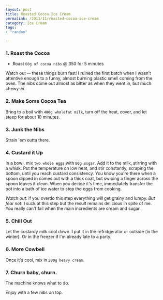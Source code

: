 ```yaml
---
layout: post
title: Roasted Cocoa Ice Cream
permalink: /2011/11/roasted-cocoa-ice-cream
category: Ice Cream 
tags:
- "random"

---
```


### 1. Roast the Cocoa

*   Roast `60g of cocoa nibs` @ 350 for 5 minutes

Watch out -- these things burn fast! I ruined the first batch when I wasn't
attentive enough to a funny, almost burning plastic smell coming from the oven.
The nibs come out almost as bitter as when they went in, but much chewy-er.

### 2. Make Some Cocoa Tea

Bring to a boil with `400g wholefat milk`, turn off the heat, cover, and let
steep for about 10 minutes.

### 3. Junk the Nibs

Strain 'em outta there.

### 4. Custard it Up

In a bowl, mix `two whole eggs` with `80g sugar`. Add it to the milk, stirring
with a whisk. Put the temperature on low heat, and stir constantly, scraping
the bottom, until you reach custard consistency. You know you're there when a
spoon dipped in comes out with a thick coat, but swiping a finger across the
spoon leaves it clean. When you decide it's time, immediately transfer the pot
into a bath of ice water to stop the eggs from cooking.

*Watch out*: if you overdo this step everything will get grainy and lumpy. *But
fear not*: I suck at this step but the result remains delicious in spite of me.
You really can't fail when the main incredients are cream and sugar.

### 5. Chill Out

Let the custardy milk cool down. I put it in the refridgerator or outside (in
the winter). Or in the freezer if I'm already late to a party.

### 6. More Cowbell

Once it's cool, mix in `200g heavy cream`.

### 7. Churn baby, churn.

The machine knows what to do.

Enjoy with a few nibs on top.
